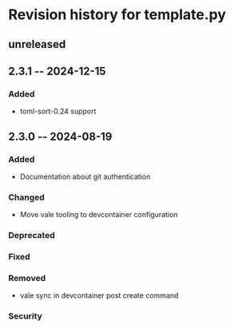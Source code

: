 # Revision history for template.py

## unreleased

## 2.3.1 -- 2024-12-15

### Added

- toml-sort-0.24 support

## 2.3.0 -- 2024-08-19

### Added

- Documentation about git authentication

### Changed

- Move vale tooling to devcontainer configuration

### Deprecated

### Fixed

### Removed

- vale sync in devcontainer post create command

### Security
